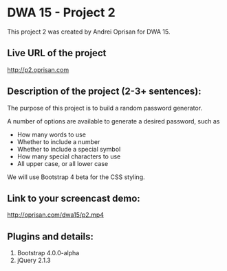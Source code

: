 DWA 15 - Project 2
==================

This project 2 was created by Andrei Oprisan for DWA 15.

Live URL of the project
------------------------
http://p2.oprisan.com

Description of the project (2-3+ sentences):
------------------------
The purpose of this project is to build a random password generator.

A number of options are available to generate a desired password, such as 
- How many words to use
- Whether to include a number
- Whether to include a special symbol
- How many special characters to use
- All upper case, or all lower case

We will use Bootstrap 4 beta for the CSS styling.

Link to your screencast demo:
------------------------
http://oprisan.com/dwa15/p2.mp4

Plugins and details:
------------------------
1. Bootstrap 4.0.0-alpha
2. jQuery 2.1.3